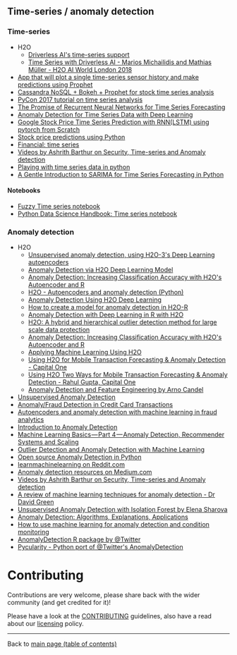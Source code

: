 ## Time-series / anomaly detection

### Time-series
  - H2O
    - [Driverless AI's time-series support](http://docs.h2o.ai/driverless-ai/latest-stable/docs/userguide/time-series.html)
    - [Time Series with Driverless AI - Marios Michailidis and Mathias Müller - H2O AI World London 2018](https://www.youtube.com/watch?v=EGVY7-Spv8E)
  - [App that will plot a single time-series sensor history and make predictions using Prophet](https://github.com/robmarkcole/HASS-time-series-prediction)
  - [Cassandra NoSQL + Bokeh + Prophet for stock time series analysis](https://github.com/robmarkcole/CassandraTime)
  - [PyCon 2017 tutorial on time series analysis ](https://github.com/robmarkcole/pycon_time_series)
  - [The Promise of Recurrent Neural Networks for Time Series Forecasting](https://machinelearningmastery.com/promise-recurrent-neural-networks-time-series-forecasting/)
  - [Anomaly Detection for Time Series Data with Deep Learning](https://www.infoq.com/articles/deep-learning-time-series-anomaly-detection)
  - [Google Stock Price Time Series Prediction with RNN(LSTM) using pytorch from Scratch](https://in.pycon.org/cfp/2018/proposals/google-stock-price-time-series-prediction-with-rnnlstm-using-pytorch-from-scratch~b67Rd/)
  - [Stock price predictions using Python](https://towardsdatascience.com/stock-prediction-in-python-b66555171a2)
  - [Financial: time series](https://cloud.google.com/solutions/machine-learning-with-financial-time-series-data)
  - [Videos by Ashrith Barthur on Security, Time-series and Anomaly detection](https://www.youtube.com/results?search_query=h2o+ashrith)
  - [Playing with time series data in python](https://towardsdatascience.com/playing-with-time-series-data-in-python-959e2485bff8?source=---------45---------------------)
  - [A Gentle Introduction to SARIMA for Time Series Forecasting in Python](https://machinelearningmastery.com/sarima-for-time-series-forecasting-in-python/)

#### Notebooks
  - [Fuzzy Time series notebook](https://colab.research.google.com/drive/1S1QSZfO3YPVr022nwqJC5bEJvrXbqS_A)
  - [Python Data Science Handbook: Time series notebook](https://github.com/jakevdp/PythonDataScienceHandbook/blob/master/notebooks/03.11-Working-with-Time-Series.ipynb)

### Anomaly detection
  - H2O
    - [Unsupervised anomaly detection, using H2O-3's Deep Learning autoencoders](http://docs.h2o.ai/h2o/latest-stable/h2o-docs/booklets/DeepLearningBooklet.pdf)
    - [Anomaly Detection via H2O Deep Learning Model](http://docs.h2o.ai/h2o/latest-stable/h2o-r/docs/reference/h2o.anomaly.html)
    - [Anomaly Detection: Increasing Classification Accuracy with H2O's Autoencoder and R](http://amunategui.github.io/anomaly-detection-h2o/)
    - [H2O - Autoencoders and anomaly detection (Python)](https://www.kaggle.com/imrandude/h2o-autoencoders-and-anomaly-detection-python)
    - [Anomaly Detection Using H2O Deep Learning ](https://dzone.com/articles/dive-deep-into-deep-learning-using-h2o-1)
    - [How to create a model for anomaly detection in H2O-R](https://stackoverflow.com/questions/46243483/how-to-create-a-model-for-anomaly-detection-in-h2o-r)
    - [Anomaly Detection with Deep Learning in R with H2O](https://aichamp.wordpress.com/2017/06/30/anomaly-detection-with-deep-learning-in-r-with-h2o/)
    - [H2O: A hybrid and hierarchical outlier detection method for large scale data protection](https://www.semanticscholar.org/paper/H2O%3A-A-hybrid-and-hierarchical-outlier-detection-Zhang-Qiao/ab481acc3493e6d640883f2fe007444d852be5b8)
    - [Anomaly Detection: Increasing Classification Accuracy with H2O's Autoencoder and R](https://www.youtube.com/watch?v=bRbrOQHpvNc)
    - [Applying Machine Learning Using H2O](https://www.youtube.com/watch?v=9W_c2Ec23PM)
    - [Using H2O for Mobile Transaction Forecasting & Anomaly Detection - Capital One](https://www.youtube.com/watch?v=e0vOTY6QdO4)
    - [Using H2O Two Ways for Mobile Transaction Forecasting & Anomaly Detection - Rahul Gupta, Capital One](https://www.youtube.com/watch?v=DzP-ppiSX_0)
    - [Anomaly Detection and Feature Engineering by Arno Candel](https://www.youtube.com/watch?v=fUSbljByXak)
  - [Unsupervised Anomaly Detection](https://www.kaggle.com/victorambonati/unsupervised-anomaly-detection)
  - [Anomaly/Fraud Detection in Credit Card Transactions](https://rpubs.com/mr148/316143)
  - [Autoencoders and anomaly detection with machine learning in fraud analytics](https://www.r-bloggers.com/autoencoders-and-anomaly-detection-with-machine-learning-in-fraud-analytics/)
  - [Introduction to Anomaly Detection](https://www.datascience.com/blog/python-anomaly-detection)
  - [Machine Learning Basics — Part 4 — Anomaly Detection, Recommender Systems and Scaling](https://towardsdatascience.com/machine-learning-basics-part-4-anomaly-detection-recommender-systems-and-scaling-b8bbf0413aa9)
  - [Outlier Detection and Anomaly Detection with Machine Learning](https://medium.com/@mehulved1503/outlier-detection-and-anomaly-detection-with-machine-learning-caa96b34b7f6)
  - [Open source Anomaly Detection in Python](https://datascience.stackexchange.com/questions/6547/open-source-anomaly-detection-in-python)
  - [learnmachinelearning on Reddit.com](https://www.reddit.com/r/learnmachinelearning/duplicates/9wju66/anomaly_detection_part_1_machine_learning_tutorial)
  - [Anomaly detection resources on Medium.com](https://medium.com/search?q=anomaly%20detection)
  - [Videos by Ashrith Barthur on Security, Time-series and Anomaly detection](https://www.youtube.com/results?search_query=h2o+ashrith)
  - [A review of machine learning techniques for anomaly detection - Dr David Green](https://www.youtube.com/watch?v=LRqX5uO5StA)
  - [Unsupervised Anomaly Detection with Isolation Forest by Elena Sharova](https://www.youtube.com/watch?v=5p8B2Ikcw-k)
  - [Anomaly Detection: Algorithms, Explanations, Applications](https://www.youtube.com/watch?v=12Xq9OLdQwQ)
  - [How to use machine learning for anomaly detection and condition monitoring](https://towardsdatascience.com/how-to-use-machine-learning-for-anomaly-detection-and-condition-monitoring-6742f82900d7?source=---------13---------------------)
  - [AnomalyDetection R package by @Twitter](https://github.com/twitter/AnomalyDetection)
  - [Pycularity - Python port of @Twitter's AnomalyDetection](https://github.com/zrnsm/pyculiarity)

# Contributing

Contributions are very welcome, please share back with the wider community (and get credited for it)!

Please have a look at the [CONTRIBUTING](../CONTRIBUTING.md) guidelines, also have a read about our [licensing](../LICENSE.md) policy.

---

Back to [main page (table of contents)](../README.md)